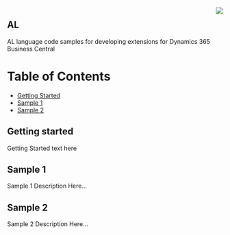 <img src="http://www.dvlpr-life.com/images/IMG_3654.png" align="right">

## AL

AL language code samples for developing extensions for Dynamics 365 Business Central

Table of Contents
=================
* [Getting Started](#getting-started)
* [Sample 1](#sample-1)
* [Sample 2](#sample-2)

## Getting started
Getting Started text here

## Sample 1
  Sample 1 Description Here...
  
## Sample 2
  Sample 2 Description Here...
